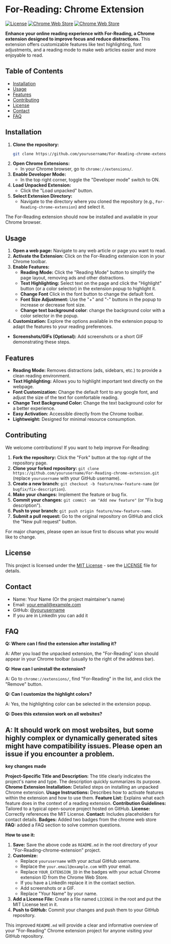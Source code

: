 # For-Reading: Chrome Extension

[![License](https://img.shields.io/badge/License-MIT-blue.svg)](https://opensource.org/licenses/MIT) 
[![Chrome Web Store](https://img.shields.io/chrome-web-store/v/YOUR_EXTENSION_ID?label=Chrome%20Web%20Store)](https://chromewebstore.google.com/detail/YOUR_EXTENSION_ID) <!-- Replace YOUR_EXTENSION_ID -->
[![Chrome Web Store](https://img.shields.io/chrome-web-store/users/YOUR_EXTENSION_ID)](https://chromewebstore.google.com/detail/YOUR_EXTENSION_ID) <!-- Replace YOUR_EXTENSION_ID -->

**Enhance your online reading experience with For-Reading, a Chrome extension designed to improve focus and reduce distractions.** This extension offers customizable features like text highlighting, font adjustments, and a reading mode to make web articles easier and more enjoyable to read.

## Table of Contents

-   [Installation](#installation)
-   [Usage](#usage)
-   [Features](#features)
-   [Contributing](#contributing)
-   [License](#license)
-   [Contact](#contact)
- [FAQ](#faq)

## Installation

1.  **Clone the repository:**
    ```bash
    git clone https://github.com/yourusername/For-Reading-chrome-extension.git  # Replace with your actual repository URL
    ```
2.  **Open Chrome Extensions:**
    *   In your Chrome browser, go to `chrome://extensions/`.
3.  **Enable Developer Mode:**
    *   In the top right corner, toggle the "Developer mode" switch to ON.
4.  **Load Unpacked Extension:**
    *   Click the "Load unpacked" button.
5.  **Select Extension Directory:**
    *   Navigate to the directory where you cloned the repository (e.g., `For-Reading-chrome-extension`) and select it.

The For-Reading extension should now be installed and available in your Chrome browser.

## Usage

1.  **Open a web page:** Navigate to any web article or page you want to read.
2.  **Activate the Extension:** Click on the For-Reading extension icon in your Chrome toolbar.
3.  **Enable Features:**
    *   **Reading Mode:** Click the "Reading Mode" button to simplify the page layout, removing ads and other distractions.
    *   **Text Highlighting:** Select text on the page and click the "Highlight" button (or a color selector) in the extension popup to highlight it.
    * **Change Font** Click in the font button to change the default font.
    *   **Font Size Adjustment:** Use the "+" and "-" buttons in the popup to increase or decrease font size.
    * **Change text background color**: change the background color with a color selector in the popup.
4. **Customization:** Explore the options available in the extension popup to adapt the features to your reading preferences.

*   **Screenshots/GIFs (Optional):** Add screenshots or a short GIF demonstrating these steps.

## Features

*   **Reading Mode:** Removes distractions (ads, sidebars, etc.) to provide a clean reading environment.
*   **Text Highlighting:** Allows you to highlight important text directly on the webpage.
*   **Font Customization:**  Change the default font to any google font, and adjust the size of the text for comfortable reading.
* **Change Text Background Color:** Change the text background color for a better experience.
*   **Easy Activation:** Accessible directly from the Chrome toolbar.
*   **Lightweight:** Designed for minimal resource consumption.

## Contributing

We welcome contributions! If you want to help improve For-Reading:

1.  **Fork the repository:** Click the "Fork" button at the top right of the repository page.
2.  **Clone your forked repository:** `git clone https://github.com/yourusername/For-Reading-chrome-extension.git` (replace `yourusername` with your GitHub username).
3.  **Create a new branch:** `git checkout -b feature/new-feature-name` (or `bugfix/fix-description`).
4.  **Make your changes:** Implement the feature or bug fix.
5.  **Commit your changes:** `git commit -am "Add new feature"` (or "Fix bug description").
6.  **Push to your branch:** `git push origin feature/new-feature-name`.
7.  **Submit a pull request:** Go to the original repository on GitHub and click the "New pull request" button.

For major changes, please open an issue first to discuss what you would like to change.

## License

This project is licensed under the [MIT License](LICENSE) - see the [LICENSE](LICENSE) file for details.

## Contact

*   Name: Your Name (Or the project maintainer's name)
*   Email: your.email@example.com
*   GitHub: [@yourusername](https://github.com/yourusername)
* If you are in LinkedIn you can add it

## FAQ

**Q: Where can I find the extension after installing it?**

A: After you load the unpacked extension, the "For-Reading" icon should appear in your Chrome toolbar (usually to the right of the address bar).

**Q: How can I uninstall the extension?**

A: Go to `chrome://extensions/`, find "For-Reading" in the list, and click the "Remove" button.

**Q: Can I customize the highlight colors?**

A: Yes, the highlighting color can be selected in the extension popup.

**Q: Does this extension work on all websites?**

A: It should work on most websites, but some highly complex or dynamically generated sites might have compatibility issues. Please open an issue if you encounter a problem.
---
**key changes made**

**Project-Specific Title and Description:**  The title clearly indicates the project's name and type. The description quickly summarizes its purpose.
**Chrome Extension Installation:** Detailed steps on installing an unpacked Chrome extension.
**Usage Instructions:** Describes how to activate features within the extension and how to use them.
**Feature List:** Explains what each feature does in the context of a reading extension.
**Contribution Guidelines:** Tailored to a typical open-source project hosted on GitHub.
**License:** Correctly references the MIT License.
**Contact:** Includes placeholders for contact details.
**Badges:** Added two badges from the chrome web store
**FAQ:** added a FAQ section to solve common questions.

**How to use it:**

1.  **Save:** Save the above code as `README.md` in the root directory of your "For-Reading-chrome-extension" project.
2.  **Customize:**
    *   Replace `yourusername` with your actual GitHub username.
    *   Replace the `your.email@example.com` with your email.
    *   Replace `YOUR_EXTENSION_ID` in the badges with your actual Chrome extension ID from the Chrome Web Store.
    * If you have a LinkedIn replace it in the contact section.
    *   Add screenshots or a GIF.
    * Replace "Your Name" by your name.
3.  **Add a License File:** Create a file named `LICENSE` in the root and put the MIT License text in it.
4.  **Push to GitHub:** Commit your changes and push them to your GitHub repository.

This improved `README.md` will provide a clear and informative overview of your "For-Reading" Chrome extension project for anyone visiting your GitHub repository.
